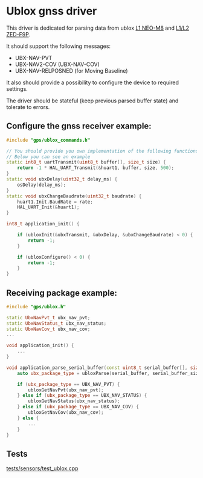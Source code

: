 # Ublox gnss driver

This driver is dedicated for parsing data from ublox [L1 NEO-M8](https://www.u-blox.com/en/product/max-8-series) and [L1/L2 ZED-F9P](https://www.u-blox.com/en/product/zed-f9p-module).

It should support the following messages:
- UBX-NAV-PVT
- UBX-NAV2-COV (UBX-NAV-COV)
- UBX-NAV-RELPOSNED (for Moving Baseline)

It also should provide a possibility to configure the device to required settings.

The driver should be stateful (keep previous parsed buffer state) and tolerate to errors.

## Configure the gnss receiver example:

```c++
#include "gps/ublox_commands.h"

// You should provide you own implementation of the following functions
// Below you can see an example
static int8_t uartTransmit(uint8_t buffer[], size_t size) {
    return -1 * HAL_UART_Transmit(&huart1, buffer, size, 500);
}
static void ubxDelay(uint32_t delay_ms) {
    osDelay(delay_ms);
}
static void ubxChangeBaudrate(uint32_t baudrate) {
    huart1.Init.BaudRate = rate;
    HAL_UART_Init(&huart1);
}

int8_t application_init() {

    if (ubloxInit(&ubxTransmit, &ubxDelay, &ubxChangeBaudrate) < 0) {
        return -1;
    }

    if (ubloxConfigure() < 0) {
        return -1;
    }
}
```

## Receiving package example:

```c++
#include "gps/ublox.h"

static UbxNavPvt_t ubx_nav_pvt;
static UbxNavStatus_t ubx_nav_status;
static UbxNavCov_t ubx_nav_cov;
...

void application_init() {
    ...
}

void application_parse_serial_buffer(const uint8_t serial_buffer[], size_t serial_buffer_size) {
    auto ubx_package_type = ubloxParse(serial_buffer, serial_buffer_size);

    if (ubx_package_type == UBX_NAV_PVT) {
        ubloxGetNavPvt(ubx_nav_pvt);
    } else if (ubx_package_type == UBX_NAV_STATUS) {
        ubloxGetNavStatus(ubx_nav_status);
    } else if (ubx_package_type == UBX_NAV_COV) {
        ubloxGetNavCov(ubx_nav_cov);
    } else {
        ...
    }
}

```

## Tests

[tests/sensors/test_ublox.cpp](../../tests/test_ublox.cpp)
